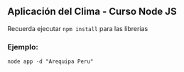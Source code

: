 ## Aplicación del Clima - Curso Node JS

Recuerda ejecutar ```npm install``` para las librerias

### Ejemplo:
```
node app -d "Arequipa Peru"
```
